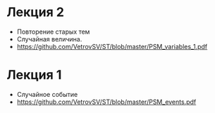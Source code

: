 # Лекция 2
- Повторение старых тем
- Случайная величина.
- https://github.com/VetrovSV/ST/blob/master/PSM_variables_1.pdf


# Лекция 1
- Случайное событие
- https://github.com/VetrovSV/ST/blob/master/PSM_events.pdf
